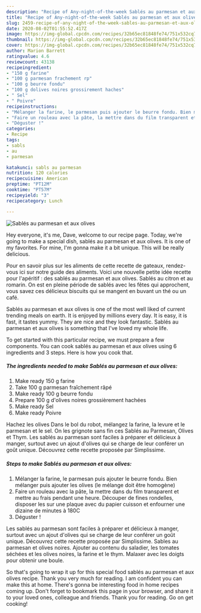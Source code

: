 ```yaml
---
description: "Recipe of Any-night-of-the-week Sablés au parmesan et aux olives"
title: "Recipe of Any-night-of-the-week Sablés au parmesan et aux olives"
slug: 2459-recipe-of-any-night-of-the-week-sables-au-parmesan-et-aux-olives
date: 2020-08-02T01:55:52.417Z
image: https://img-global.cpcdn.com/recipes/32b65ec81848fe74/751x532cq70/sables-au-parmesan-et-aux-olives-photo-principale-de-la-recette.jpg
thumbnail: https://img-global.cpcdn.com/recipes/32b65ec81848fe74/751x532cq70/sables-au-parmesan-et-aux-olives-photo-principale-de-la-recette.jpg
cover: https://img-global.cpcdn.com/recipes/32b65ec81848fe74/751x532cq70/sables-au-parmesan-et-aux-olives-photo-principale-de-la-recette.jpg
author: Marion Barrett
ratingvalue: 4.6
reviewcount: 43138
recipeingredient:
- "150 g farine"
- "100 g parmesan frachement rp"
- "100 g beurre fondu"
- "100 g dolives noires grossirement haches"
- " Sel"
- " Poivre"
recipeinstructions:
- "Mélanger la farine, le parmesan puis ajouter le beurre fondu. Bien mélanger puis ajouter les olives (le mélange doit être homogène)"
- "Faire un rouleau avec la pâte, la mettre dans du film transparent et mettre au frais pendant une heure. Découper de fines rondelles, disposer les sur une plaque avec du papier cuisson et enfourner une dizaine de minutes à 180C"
- "Déguster !"
categories:
- Recipe
tags:
- sabls
- au
- parmesan

katakunci: sabls au parmesan 
nutrition: 120 calories
recipecuisine: American
preptime: "PT12M"
cooktime: "PT57M"
recipeyield: "3"
recipecategory: Lunch

---
```



![Sablés au parmesan et aux olives](https://img-global.cpcdn.com/recipes/32b65ec81848fe74/751x532cq70/sables-au-parmesan-et-aux-olives-photo-principale-de-la-recette.jpg)

Hey everyone, it's me, Dave, welcome to our recipe page. Today, we're going to make a special dish, sablés au parmesan et aux olives. It is one of my favorites. For mine, I'm gonna make it a bit unique. This will be really delicious.

Pour en savoir plus sur les aliments de cette recette de gateaux, rendez-vous ici sur notre guide des aliments. Voici une nouvelle petite idée recette pour l&#39;apéritif : des sablés au parmesan et aux olives. Sablés au citron et au romarin. On est en pleine période de sablés avec les fêtes qui approchent, vous savez ces délicieux biscuits qui se mangent en buvant un thé ou un café.

Sablés au parmesan et aux olives is one of the most well liked of current trending meals on earth. It is enjoyed by millions every day. It is easy, it is fast, it tastes yummy. They are nice and they look fantastic. Sablés au parmesan et aux olives is something that I've loved my whole life.


To get started with this particular recipe, we must prepare a few components. You can cook sablés au parmesan et aux olives using 6 ingredients and 3 steps. Here is how you cook that.

<!--inarticleads1-->

##### The ingredients needed to make Sablés au parmesan et aux olives:

1. Make ready 150 g farine
1. Take 100 g parmesan fraîchement râpé
1. Make ready 100 g beurre fondu
1. Prepare 100 g d&#39;olives noires grossièrement hachées
1. Make ready  Sel
1. Make ready  Poivre


Hachez les olives Dans le bol du robot, mélangez la farine, la levure et le parmesan et le sel. On les grignote sans fin ces Sablés au Parmesan, Olives et Thym. Les sablés au parmesan sont faciles à préparer et délicieux à manger, surtout avec un ajout d&#39;olives qui se charge de leur conférer un goût unique. Découvrez cette recette proposée par Simplissime. 

<!--inarticleads2-->

##### Steps to make Sablés au parmesan et aux olives:

1. Mélanger la farine, le parmesan puis ajouter le beurre fondu. Bien mélanger puis ajouter les olives (le mélange doit être homogène)
1. Faire un rouleau avec la pâte, la mettre dans du film transparent et mettre au frais pendant une heure. Découper de fines rondelles, disposer les sur une plaque avec du papier cuisson et enfourner une dizaine de minutes à 180C
1. Déguster !


Les sablés au parmesan sont faciles à préparer et délicieux à manger, surtout avec un ajout d&#39;olives qui se charge de leur conférer un goût unique. Découvrez cette recette proposée par Simplissime. Sables au parmesan et olives noires. Ajouter au contenu du saladier, les tomates séchées et les olives noires, la farine et le thym. Malaxer avec les doigts pour obtenir une boule. 

So that's going to wrap it up for this special food sablés au parmesan et aux olives recipe. Thank you very much for reading. I am confident you can make this at home. There's gonna be interesting food in home recipes coming up. Don't forget to bookmark this page in your browser, and share it to your loved ones, colleague and friends. Thank you for reading. Go on get cooking!
